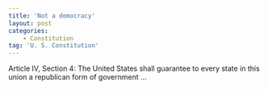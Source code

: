 ```yaml
---
title: 'Not a democracy'
layout: post
categories:
    - Constitution
tag: 'U. S. Constitution'
---
```


Article IV, Section 4: The United States shall guarantee to every state in this union a republican form of government …